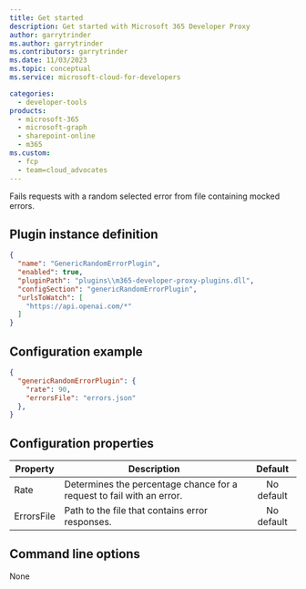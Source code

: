 ```yaml
---
title: Get started
description: Get started with Microsoft 365 Developer Proxy
author: garrytrinder
ms.author: garrytrinder
ms.contributors: garrytrinder
ms.date: 11/03/2023
ms.topic: conceptual
ms.service: microsoft-cloud-for-developers

categories:
  - developer-tools
products:
  - microsoft-365
  - microsoft-graph
  - sharepoint-online
  - m365
ms.custom:
  - fcp
  - team=cloud_advocates
---
```


Fails requests with a random selected error from file containing mocked errors.

## Plugin instance definition

```json
{
  "name": "GenericRandomErrorPlugin",
  "enabled": true,
  "pluginPath": "plugins\\m365-developer-proxy-plugins.dll",
  "configSection": "genericRandomErrorPlugin",
  "urlsToWatch": [
    "https://api.openai.com/*"
  ]
}
```

## Configuration example

```json
{
  "genericRandomErrorPlugin": {
    "rate": 90,
    "errorsFile": "errors.json"
  },
}
```

## Configuration properties

| Property | Description | Default |
|----------|-------------|:-------:|
| Rate | Determines the percentage chance for a request to fail with an error. | No default |
| ErrorsFile | Path to the file that contains error responses. | No default |

## Command line options

None
